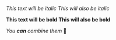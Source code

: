 *This text will be italic*
_This will also be italic_

**This text will be bold**
__This will also be bold__

_You **can** combine them_
🐯
